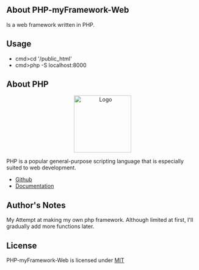 ## About PHP-myFramework-Web

Is a web framework written in PHP.

## Usage

* cmd>cd '/public_html'
* cmd>php -S localhost:8000

## About PHP

<p align="center"><img src="https://i.imgur.com/zyHWMJU.png" width="150px" height="auto" alt="Logo"></a></p>

<p>PHP is a popular general-purpose scripting language that is especially suited to web development.</p>

* [Github](https://github.com/php)
* [Documentation](https://www.php.net/docs.php)

## Author's Notes

My Attempt at making my own php framework. Although limited at first, I'll gradually add more functions later.

## License

PHP-myFramework-Web is licensed under [MIT](https://choosealicense.com/licenses/mit/)

